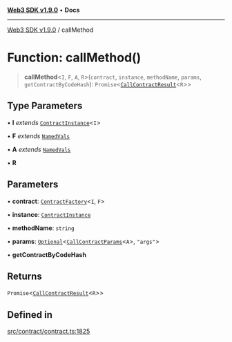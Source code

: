 [**Web3 SDK v1.9.0**](../README.md) • **Docs**

***

[Web3 SDK v1.9.0](../globals.md) / callMethod

# Function: callMethod()

> **callMethod**\<`I`, `F`, `A`, `R`\>(`contract`, `instance`, `methodName`, `params`, `getContractByCodeHash`): `Promise`\<[`CallContractResult`](../interfaces/CallContractResult.md)\<`R`\>\>

## Type Parameters

• **I** *extends* [`ContractInstance`](../classes/ContractInstance.md)\<`I`\>

• **F** *extends* [`NamedVals`](../type-aliases/NamedVals.md)

• **A** *extends* [`NamedVals`](../type-aliases/NamedVals.md)

• **R**

## Parameters

• **contract**: [`ContractFactory`](../classes/ContractFactory.md)\<`I`, `F`\>

• **instance**: [`ContractInstance`](../classes/ContractInstance.md)

• **methodName**: `string`

• **params**: [`Optional`](../namespaces/utils/type-aliases/Optional.md)\<[`CallContractParams`](../interfaces/CallContractParams.md)\<`A`\>, `"args"`\>

• **getContractByCodeHash**

## Returns

`Promise`\<[`CallContractResult`](../interfaces/CallContractResult.md)\<`R`\>\>

## Defined in

[src/contract/contract.ts:1825](https://github.com/Mystic-Nayy/alephium-web3/blob/c1afd789a197ce5fe21f08c2965942090157c33d/packages/web3/src/contract/contract.ts#L1825)
